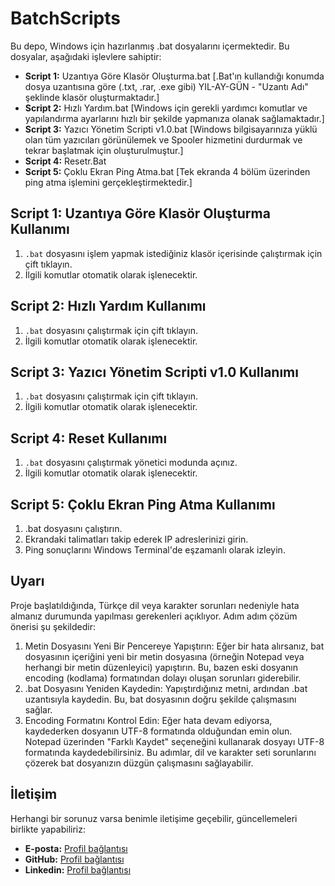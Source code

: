 # BatchScripts

Bu depo, Windows için hazırlanmış .bat dosyalarını içermektedir. Bu dosyalar, aşağıdaki işlevlere sahiptir:

- **Script 1:** Uzantıya Göre Klasör Oluşturma.bat [.Bat'ın kullandığı konumda dosya uzantısına göre (.txt, .rar, .exe gibi) YIL-AY-GÜN - "Uzantı Adı" şeklinde klasör oluşturmaktadır.]
- **Script 2:** Hızlı Yardım.bat [Windows için gerekli yardımcı komutlar ve yapılandırma ayarlarını hızlı bir şekilde yapmanıza olanak sağlamaktadır.]
- **Script 3:** Yazıcı Yönetim Scripti v1.0.bat [Windows bilgisayarınıza yüklü olan tüm yazıcıları görünülemek ve Spooler hizmetini durdurmak ve tekrar başlatmak için oluşturulmuştur.]
- **Script 4:** Resetr.Bat
- **Script 5:** Çoklu Ekran Ping Atma.bat [Tek ekranda 4 bölüm üzerinden ping atma işlemini gerçekleştirmektedir.]


## **Script 1:** Uzantıya Göre Klasör Oluşturma Kullanımı

1. `.bat` dosyasını işlem yapmak istediğiniz klasör içerisinde çalıştırmak için çift tıklayın.
2. İlgili komutlar otomatik olarak işlenecektir.

## **Script 2:** Hızlı Yardım Kullanımı

1. `.bat` dosyasını çalıştırmak için çift tıklayın.
2. İlgili komutlar otomatik olarak işlenecektir.

## **Script 3:** Yazıcı Yönetim Scripti v1.0 Kullanımı

1. `.bat` dosyasını çalıştırmak için çift tıklayın.
2. İlgili komutlar otomatik olarak işlenecektir.

## **Script 4:** Reset Kullanımı
1. `.bat` dosyasını çalıştırmak yönetici modunda açınız.
2. İlgili komutlar otomatik olarak işlenecektir.

## **Script 5:** Çoklu Ekran Ping Atma Kullanımı
1. .bat dosyasını çalıştırın.
2. Ekrandaki talimatları takip ederek IP adreslerinizi girin.
3. Ping sonuçlarını Windows Terminal'de eşzamanlı olarak izleyin.

## Uyarı
Proje başlatıldığında, Türkçe dil veya karakter sorunları nedeniyle hata almanız durumunda yapılması gerekenleri açıklıyor. Adım adım çözüm önerisi şu şekildedir:
1. Metin Dosyasını Yeni Bir Pencereye Yapıştırın: Eğer bir hata alırsanız, bat dosyasının içeriğini yeni bir metin dosyasına (örneğin Notepad veya herhangi bir metin düzenleyici) yapıştırın. Bu, bazen eski dosyanın encoding (kodlama) formatından dolayı oluşan sorunları giderebilir.
2. .bat Dosyasını Yeniden Kaydedin: Yapıştırdığınız metni, ardından .bat uzantısıyla kaydedin. Bu, bat dosyasının doğru şekilde çalışmasını sağlar.
3. Encoding Formatını Kontrol Edin: Eğer hata devam ediyorsa, kaydederken dosyanın UTF-8 formatında olduğundan emin olun. Notepad üzerinden "Farklı Kaydet" seçeneğini kullanarak dosyayı UTF-8 formatında kaydedebilirsiniz.
Bu adımlar, dil ve karakter seti sorunlarını çözerek bat dosyanızın düzgün çalışmasını sağlayabilir.

## İletişim

Herhangi bir sorunuz varsa benimle iletişime geçebilir, güncellemeleri birlikte yapabiliriz:
- **E-posta:** [Profil bağlantısı](ibrahimunal91@gmail.com)
- **GitHub:** [Profil bağlantısı](https://github.com/ibrahimunaLife)
- **Linkedin:** [Profil bağlantısı](https://www.linkedin.com/in/ibrahimunalife/)

